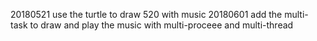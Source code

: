 20180521 use the turtle to draw 520 with  music
20180601 add the multi-task to draw and play the music with multi-proceee and multi-thread
